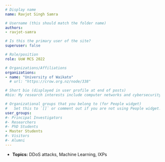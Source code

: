 ```yaml
---
# Display name
name: Ravjot Singh Samra 

# Username (this should match the folder name)
authors:
- ravjot-samra

# Is this the primary user of the site?
superuser: false

# Role/position
role: UoW MCS 2022

# Organizations/Affiliations
organizations:
- name: "University of Waikato"
  # url: "https://crow.org.nz/node/338"

# Short bio (displayed in user profile at end of posts)
#bio: My research interests include computer networks and cybersecurity.

# Organizational groups that you belong to (for People widget)
#   Set this to `[]` or comment out if you are not using People widget.
user_groups:
#- Principal Investigators
#- Researchers
#- PhD Students
- Master Students
#- Visitors
#- Alumni
---
```

- **Topics:** DDoS attacks, Machine Learning, IXPs